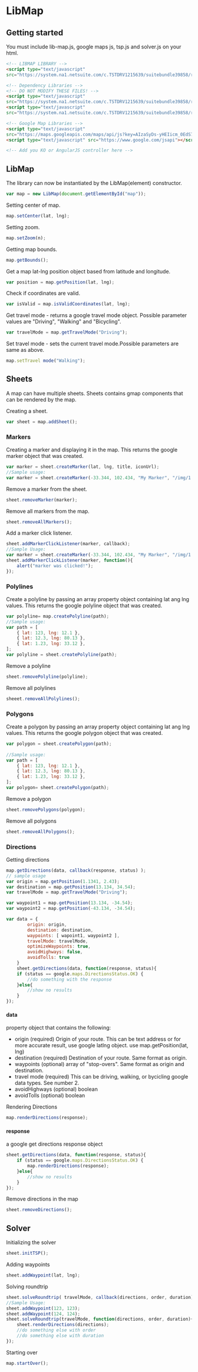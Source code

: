 LibMap
=======

Getting started
---------------

You must include lib-map.js, google maps js, tsp.js and solver.js on your html.

``` html
<!-- LIBMAP LIBRARY -->
<script type="text/javascript" 
src="https://system.na1.netsuite.com/c.TSTDRV1215639/suitebundle39858/routing-3/lib-map.js" ></script>

<!-- Dependency Libraries -->
<!-- DO NOT MODIFY THESE FILES! -->
<script type="text/javascript" 
src="https://system.na1.netsuite.com/c.TSTDRV1215639/suitebundle39858/routing-3/tsp.js" ></script>
<script type="text/javascript" 
src="https://system.na1.netsuite.com/c.TSTDRV1215639/suitebundle39858/routing-3/solver.js" ></script>

<!-- Google Map Libraries -->
<script type="text/javascript" 
src="https://maps.googleapis.com/maps/api/js?key=AIzaSyDs-yHEIicm_0EdS7tPpBS65f090YRtg2U"></script>
<script type="text/javascript" src="https://www.google.com/jsapi"></script>

<!-- Add you KO or AngularJS controller here -->
```

LibMap
------

The library can now be instantiated by the LibMap(element) constructor.

``` javascript
var map = new LibMap(document.getElementById("map"));
```

Setting center of map.

``` javascript
map.setCenter(lat, lng);
```

Setting zoom.

``` javascript
map.setZoom(n);
```

Getting map bounds.

``` javascript
map.getBounds();
```

Get a map lat-lng position object based from latitude and longitude.

``` javascript
var position = map.getPosition(lat, lng);
```

Check if coordinates are valid.

``` javascript
var isValid = map.isValidCoordinates(lat, lng);
```

Get travel mode - returns a google travel mode object. Possible parameter values are "Driving", "Walking" and "Bicycling".

``` javascript
var travelMode = map.getTravelMode("Driving");
```

Set travel mode - sets the current travel mode.Possible parameters are same as above.

``` javascript
map.setTravel mode("Walking");
```

Sheets
------

A map can have multiple sheets. Sheets contains gmap components that can be rendered by the map.

Creating a sheet.

``` javascript
var sheet = map.addSheet();
```

### Markers

Creating a marker and displaying it in the map. This returns the google marker object that was created.

``` javascript
var marker = sheet.createMarker(lat, lng, title, iconUrl);
//Sample usage:
var marker = sheet.createMarker(-33.344, 102.434, "My Marker", "/img/1.png");
```

Remove a marker from the sheet.
``` javascript
sheet.removeMarker(marker);
```

Remove all markers from the map.
``` javascript
sheet.removeAllMarkers();
```

Add a marker click listener.
``` javascript
sheet.addMarkerClickListener(marker, callback);
//Sample Usage:
var marker = sheet.createMarker(-33.344, 102.434, "My Marker", "/img/1.png");
sheet.addMarkerClickListener(marker, function(){
	alert("marker was clicked!");
});
```

### Polylines

Create a polyline by passing an array property object containing lat ang lng values. This returns the google polyline object that was created.
``` javascript
var polyline= map.createPolyline(path);
//Sample usage:
var path = [
	{ lat: 123, lng: 12.1 },
	{ lat: 12.3, lng: 80.13 },
	{ lat: 1.23, lng: 33.12 },
];
var polyline = sheet.createPolyline(path);
```

Remove a polyline

``` javascript
sheet.removePolyline(polyline);
```

Remove all polylines
``` javascript
sheeet.removeAllPolylines();
```

### Polygons

Create a polygon by passing an array property object containing lat ang lng values. This returns the google polygon object that was created.
``` javascript
var polygon = sheet.createPolygon(path);
	
//Sample usage:
var path = [
	{ lat: 123, lng: 12.1 },
	{ lat: 12.3, lng: 80.13 },
	{ lat: 1.23, lng: 33.12 },
];
var polygon= sheet.createPolygon(path);
```

Remove a polygon
``` javascript
sheet.removePolygons(polygon);
```

Remove all polygons
``` javascript
sheet.removeAllPolygons();
```

### Directions

Getting directions
``` javascript
map.getDirections(data, callback(response, status) );
// sample usage
var origin = map.getPosition(1.1341, 2.43);
var destination = map.getPosition(13.134, 34.54);
var travelMode = map.getTravelMode("Driving");

var waypoint1 = map.getPosition(13.134, -34.54);
var waypoint2 = map.getPosition(-43.134, -34.54);

var data = {
	 	origin: origin,
		destination: destination,
	 	waypoints: [ wapoint1, waypoint2 ],
	 	travelMode: travelMode,
	 	optimizeWaypoints: true,
	 	avoidHighways: false,
  		avoidTolls: true
	}
	sheet.getDirections(data, function(response, status){
	if (status == google.maps.DirectionsStatus.OK) {
		//do something with the response
	}else{
		//show no results
	}
});
```

#### data
property object that contains the following:

- origin (required)
	Origin of your route. This can be text address or for more accurate result, use google latlng object. use map.getPosition(lat, lng)
- destination (required)
	Destination of your route. Same format as origin.
- waypoints (optional)
	array of "stop-overs". Same format as origin and destination.
- travel mode (required)
	This can be driving, walking, or bycicling google data types. See number 2.
- avoidHighways (optional)
	boolean
- avoidTolls (optional)
	boolean
		

Rendering Directions

``` javascript
map.renderDirections(response);
```
#### response
a google get directions response object

```javascript
sheet.getDirections(data, function(response, status){
	if (status == google.maps.DirectionsStatus.OK) {
		map.renderDirections(response);
	}else{
		//show no results
	}
});
```
	
Remove directions in the map

``` javascript
sheet.removeDirections();
```

Solver
------

Initializing the solver

``` javascript
sheet.initTSP();
```

Adding waypoints
``` javascript
sheet.addWaypoint(lat, lng);
```

Solving roundtrip
``` javascript
sheet.solveRoundtrip( travelMode, callback(directions, order, duration) );
//Sample Usage:
sheet.addWaypoint(123, 123);
sheet.addWaypoint(124, 124);
sheet.solveRoundtrip(travelMode, function(directions, order, duration){
	sheet.renderDirections(directions);
	//do something else with order 
	//do something else with duration
});
```

Starting over
``` javascript
map.startOver();
```